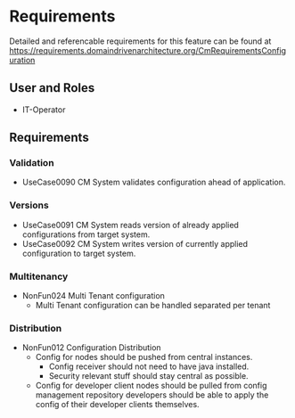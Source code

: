 # Requirements
Detailed and referencable requirements for this feature can be found at https://requirements.domaindrivenarchitecture.org/CmRequirementsConfiguration 

## User and Roles
* IT-Operator

## Requirements
### Validation
* UseCase0090 CM System validates configuration ahead of application.

### Versions
* UseCase0091 CM System reads version of already applied configurations from target system.
* UseCase0092 CM System writes version of currently applied configuration to target system.

### Multitenancy
* NonFun024 Multi Tenant configuration
   * Multi Tenant configuration can be handled separated per tenant
   
### Distribution
* NonFun012 Configuration Distribution
   * Config for nodes should be pushed from central instances.
     * Config receiver should not need to have java installed.
     * Security relevant stuff should stay central as possible.
   * Config for developer client nodes should be pulled from config management repository developers should be able to apply the config of their developer clients themselves.

